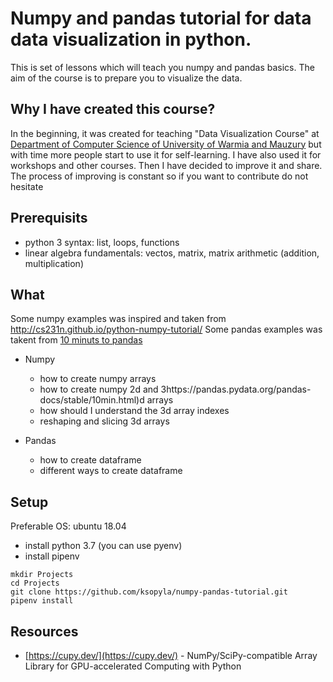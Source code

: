 # Numpy and pandas tutorial for data data visualization in python.

This is set of lessons which will teach you numpy and pandas basics. The aim of the course is to prepare you to visualize the data. 

## Why I have created this course?

In the beginning, it was created for teaching "Data Visualization Course" at [Department of Computer Science of University of Warmia and Mauzury](http://wmii.uwm.edu.pl) but with time more people start to use it for self-learning. I have also used it for workshops and other courses. Then I have decided to improve it and share. The process of improving is constant so if you want to contribute do not hesitate



## Prerequisits

* python 3 syntax: list, loops, functions
* linear algebra fundamentals: vectos, matrix, matrix arithmetic (addition, multiplication)


## What 

Some numpy examples was inspired and taken from http://cs231n.github.io/python-numpy-tutorial/
Some pandas examples was takent from [10 minuts to pandas](https://pandas.pydata.org/pandas-docs/stable/10min.html)


* Numpy
    * how to create numpy arrays
    * how to create numpy 2d and 3https://pandas.pydata.org/pandas-docs/stable/10min.html)d arrays
    * how should I understand the 3d array indexes
    * reshaping and slicing 3d arrays
    
* Pandas
    * how to create dataframe
    * different ways to create dataframe


## Setup

Preferable OS: ubuntu 18.04

* install python 3.7 (you can use pyenv)
* install pipenv

```
mkdir Projects
cd Projects
git clone https://github.com/ksopyla/numpy-pandas-tutorial.git
pipenv install
```

## Resources

* [https://cupy.dev/](https://cupy.dev/) - NumPy/SciPy-compatible Array Library for GPU-accelerated Computing with Python

